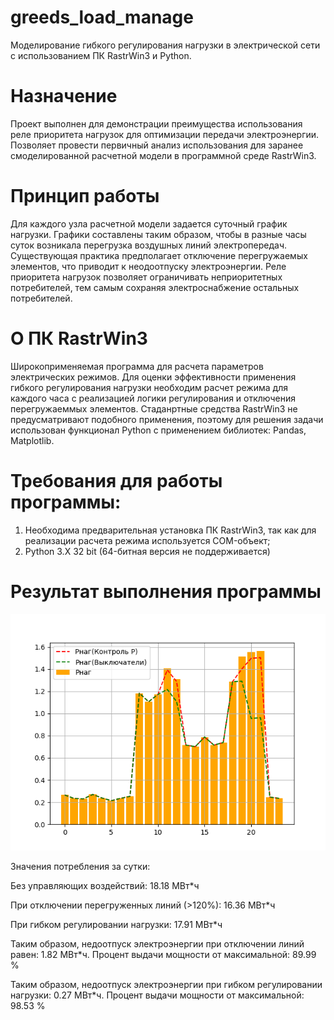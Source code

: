 # greeds_load_manage
Моделирование гибкого регулирования нагрузки в электрической сети с использованием ПК RastrWin3 и Python.
# Назначение
Проект выполнен для демонстрации преимущества использования реле приоритета нагрузок для оптимизации передачи электроэнергии.
Позволяет провести первичный анализ использования для заранее смоделированной расчетной модели в программной среде RastrWin3.
# Принцип работы
Для каждого узла расчетной модели задается суточный график нагрузки. Графики составлены таким образом, чтобы в разные часы
суток возникала перегрузка воздушных линий электропередач. Существующая практика предполагает отключение перегружаемых элементов,
что приводит к неодоотпуску электроэнергии. Реле приоритета нагрузок позволяет ограничивать неприоритетных потребителей, тем самым
сохраняя электроснабжение остальных потребителей.
# О ПК RastrWin3
Широкоприменяемая программа для расчета параметров электрических режимов.
Для оценки эффективности применения гибкого регулирования нагрузки необходим расчет режима для каждого часа с реализацией
логики регулирования и отключения перегружаеммых элементов. Стаданртные средства RastrWin3 не предусматривают подобного
применения, поэтому для решения задачи использован функционал Python с применением библиотек: Pandas, Matplotlib.
# Требования для работы программы:
 1) Необходима предварительная установка ПК RastrWin3, так как для реализации расчета режима используется COM-объект;
 2) Python 3.X 32 bit (64-битная версия не поддерживается)

# Результат выполнения программы
![Alt text](https://github.com/Mal-lab/greeds_load_manage/blob/main/%D0%98%D1%82%D0%BE%D0%B3%D0%BE%D0%B2%D1%8B%D0%B9%20%D0%B3%D1%80%D0%B0%D1%84%D0%B8%D0%BA.png)

Значения потребления за сутки:

Без управляющих воздействий:  18.18 МВт*ч

При отключении перегруженных линий (>120%):  16.36 МВт*ч

При гибком регулировании нагрузки:  17.91 МВт*ч

Таким образом, недоотпуск электроэнергии при отключении линий равен:  1.82  МВт*ч.  Процент выдачи мощности от максимальной:  89.99  %

Таким образом, недоотпуск электроэнергии при гибком регулировании нагрузки:  0.27  МВт*ч.  Процент выдачи мощности от максимальной:  98.53  %




